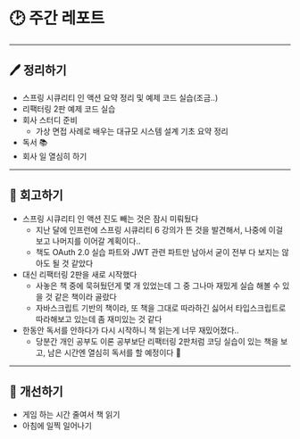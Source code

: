 # 🕑 주간 레포트

---

## 🖊 정리하기

- 스프링 시큐리티 인 액션 요약 정리 및 예제 코드 실습(조금..)
- 리팩터링 2판 예제 코드 실습
- 회사 스터디 준비
  - 가상 면접 사례로 배우는 대규모 시스템 설계 기초 요약 정리
- 독서 📚
- 회사 일 열심히 하기

---

## 💭 회고하기

- 스프링 시큐리티 인 액션 진도 빼는 것은 잠시 미뤄뒀다
  - 지난 달에 인프런에 스프링 시큐리티 6 강의가 뜬 것을 발견해서, 나중에 이걸 보고 나머지를 이어갈 계획이다..
  - 책도 OAuth 2.0 실습 파트와 JWT 관련 파트만 남아서 굳이 전부 다 보지는 않아도 될 것 같았다
- 대신 리팩터링 2판을 새로 시작했다
  - 사놓은 책 중에 묵혀뒀던게 몇 개 있었는데 그 중 그나마 재밌게 실습 해볼 수 있을 것 같은 책이라 골랐다
  - 자바스크립트 기반의 책이라, 또 책을 그대로 따라하긴 싫어서 타입스크립트로 따라해보고 있는데 좀 재미있는 것 같다
- 한동안 독서를 안하다가 다시 시작하니 책 읽는게 너무 재밌어졌다..
  - 당분간 개인 공부도 이론 공부보단 리팩터링 2판처럼 코딩 실습이 있는 책을 보고, 남은 시간엔 열심히 독서를 할 예정이다 💪

---

## 🥊 개선하기

- 게임 하는 시간 줄여서 책 읽기
- 아침에 일찍 일어나기
